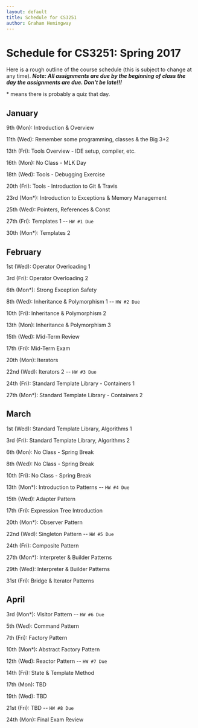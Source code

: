 ```yaml
---
layout: default
title: Schedule for CS3251
author: Graham Hemingway
---
```


# Schedule for CS3251: Spring 2017


Here is a rough outline of the course schedule (this is subject to change at any time).  ***Note: All assignments are due by the beginning of class the day the assignments are due.  Don't be late!!!***

\* means there is probably a quiz that day.

## January

9th (Mon): Introduction & Overview

11th (Wed): Remember some programming, classes & the Big 3+2

13th (Fri): Tools Overview - IDE setup, compiler, etc.

16th (Mon): No Class - MLK Day

18th (Wed): Tools - Debugging Exercise

20th (Fri): Tools - Introduction to Git & Travis

23rd (Mon\*): Introduction to Exceptions & Memory Management

25th (Wed): Pointers, References & Const

27th (Fri): Templates 1 -- `HW #1 Due`

30th (Mon\*): Templates 2

## February

1st (Wed): Operator Overloading 1

3rd (Fri): Operator Overloading 2

6th (Mon\*): Strong Exception Safety

8th (Wed): Inheritance & Polymorphism 1 -- `HW #2 Due`

10th (Fri): Inheritance & Polymorphism 2

13th (Mon): Inheritance & Polymorphism 3

15th (Wed): Mid-Term Review

17th (Fri): Mid-Term Exam

20th (Mon): Iterators 

22nd (Wed): Iterators 2 -- `HW #3 Due`

24th (Fri): Standard Template Library - Containers 1

27th (Mon\*): Standard Template Library - Containers 2

## March

1st (Wed): Standard Template Library, Algorithms 1

3rd (Fri): Standard Template Library, Algorithms 2

6th (Mon): No Class - Spring Break

8th (Wed): No Class - Spring Break

10th (Fri): No Class - Spring Break

13th (Mon\*): Introduction to Patterns -- `HW #4 Due`

15th (Wed): Adapter Pattern

17th (Fri): Expression Tree Introduction

20th (Mon\*): Observer Pattern

22nd (Wed): Singleton Pattern -- `HW #5 Due`

24th (Fri): Composite Pattern

27th (Mon\*): Interpreter & Builder Patterns

29th (Wed): Interpreter & Builder Patterns

31st (Fri): Bridge & Iterator Patterns

## April

3rd (Mon\*): Visitor Pattern -- `HW #6 Due`

5th (Wed): Command Pattern

7th (Fri): Factory Pattern

10th (Mon\*): Abstract Factory Pattern

12th (Wed): Reactor Pattern -- `HW #7 Due`

14th (Fri):  State & Template Method

17th (Mon): TBD

19th (Wed): TBD

21st (Fri): TBD -- `HW #8 Due`

24th (Mon): Final Exam Review
